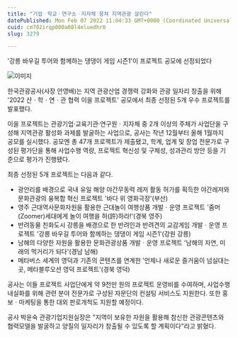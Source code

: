 ```yaml
---
title: "기업ㆍ학교ㆍ연구소ㆍ지자체 뭉쳐 지역관광 살린다"
datePublished: Mon Feb 07 2022 11:04:33 GMT+0000 (Coordinated Universal Time)
cuid: cm702irqp000a08l4eluedhr0
slug: 3279

---
```



'강릉 바우길 투어와 함께하는 댕댕이 게임 시즌1'이 프로젝트 공모에 선정되었다

![이미지](https://cdn.hashnode.com/res/hashnode/image/upload/v1739253320412/4515cfec-1ed6-40cd-b35e-8500b940a241.jpeg)

한국관광공사(사장 안영배)는 지역 관광산업 경쟁력 강화와 관광 일자리 창출을 위해 '2022 산ㆍ학ㆍ연ㆍ관 협력 이을 프로젝트' 공모에서 최종 선정된 5개 우수 프로젝트를 발표했다.

이을 프로젝트는 관광기업·교육기관·연구원ㆍ지자체 중 2개 이상의 주체가 사업단을 구성해 지역관광 활성화 과제를 발굴하는 사업으로, 공사는 작년 12월부터 올해 1월까지 공모를 실시했다. 공모엔 총 47개 프로젝트가 제출됐고, 학계, 업계 및 창업 전문가로 구성된 평가단을 통해 사업수행 역량, 프로젝트 혁신성 및 구체성, 성과관리 방안 등을 기준으로 평가가 진행됐다.

최종 선정된 5개 프로젝트는 다음과 같다.

- 광안리를 배경으로 국내 유일 해양 야간무동력 레저 활동 허가를 획득한 야간레저와 문화관광의 융복합 혁신 프로젝트 '바다 위 영화극장'(부산)
- 영주 근대역사문화자원을 활용한 근대놀이 여행상품 개발ㆍ운영 프로젝트 '줌머(Zoomer)세대에게 놀이 여행을 허(許)하라!'(경북 영주)
- 반려동물 친화도시 강릉을 배경으로 한 반려인과 반려견의 교감게임 개발ㆍ운영 프로젝트 '강릉 바우길 투어와 함께하는 댕댕이 게임 시즌1'(강원 강릉)
- 남해의 다양한 자원을 활용한 문화관광상품 개발ㆍ운영 프로젝트 '남해의 자연, 미래의 먹거리가 되다'(경남 남해)
- 메타버스 세계의 영덕과 기존의 콘텐츠를 연계한 '언제나 새로운 즐거움이 넘실대는 곳, 메타블루오션 영덕 프로젝트'(경북 영덕)

공사는 이들 프로젝트 사업단에게 약 9천만 원의 프로젝트 운영비를 수여하며, 사업수행 내실화를 위해 관련 분야 전문가로 구성된 자문단의 컨설팅 서비스도 지원한다. 또한 홍보ㆍ마케팅을 통한 대외 판로개척도 지원할 예정이다.

공사 박윤숙 관광기업지원실장은 "지역이 보유한 자원을 활용해 참신한 관광콘텐츠와 협력모델을 발굴하고 양질의 일자리가 창출될 수 있도록 할 계획이다"라고 밝혔다.